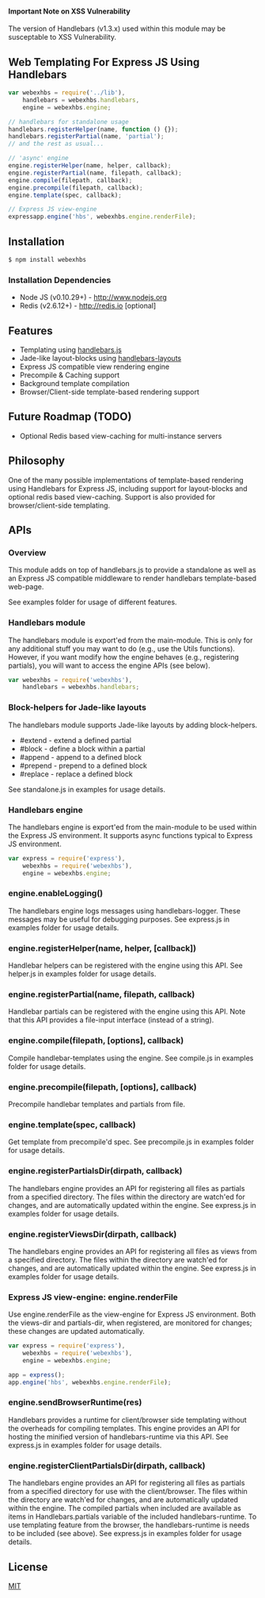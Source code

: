 #### Important Note on XSS Vulnerability

The version of Handlebars (v1.3.x) used within this module may be susceptable to XSS Vulnerability.



## Web Templating For Express JS Using Handlebars

```js
var webexhbs = require('../lib'),
    handlebars = webexhbs.handlebars,
    engine = webexhbs.engine;

// handlebars for standalone usage
handlebars.registerHelper(name, function () {});
handlebars.registerPartial(name, 'partial');
// and the rest as usual...

// 'async' engine
engine.registerHelper(name, helper, callback);
engine.registerPartial(name, filepath, callback);
engine.compile(filepath, callback);
engine.precompile(filepath, callback);
engine.template(spec, callback);

// Express JS view-engine
expressapp.engine('hbs', webexhbs.engine.renderFile);
```

## Installation

```bash
$ npm install webexhbs
```

### Installation Dependencies

  * Node JS (v0.10.29+) - http://www.nodejs.org
  * Redis (v2.6.12+) - http://redis.io [optional]

## Features

  * Templating using [handlebars.js](https://github.com/wycats/handlebars.js)
  * Jade-like layout-blocks using [handlebars-layouts](https://github.com/shannonmoeller/handlebars-layouts)
  * Express JS compatible view rendering engine
  * Precompile & Caching support
  * Background template compilation
  * Browser/Client-side template-based rendering support

## Future Roadmap (TODO)

  * Optional Redis based view-caching for multi-instance servers

## Philosophy

  One of the many possible implementations of template-based rendering using Handlebars
  for Express JS, including support for layout-blocks and optional redis based view-caching.
  Support is also provided for browser/client-side templating.

## APIs

### Overview

  This module adds on top of handlebars.js to provide a standalone as well as an Express JS 
  compatible middleware to render handlebars template-based web-page.

  See examples folder for usage of different features.

### Handlebars module

  The handlebars module is export'ed from the main-module. This is only for any additional stuff
  you may want to do (e.g., use the Utils functions). However, if you want modify how the engine
  behaves (e.g., registering partials), you will want to access the engine APIs (see below).
  

```js
var webexhbs = require('webexhbs'),
    handlebars = webexhbs.handlebars;
```

### Block-helpers for Jade-like layouts

  The handlebars module supports Jade-like layouts by adding block-helpers.
  * \#extend - extend a defined partial
  * \#block - define a block within a partial
  * \#append - append to a defined block
  * \#prepend - prepend to a defined block
  * \#replace - replace a defined block

  See standalone.js in examples for usage details.

### Handlebars engine

  The handlebars engine is export'ed from the main-module to be used within the Express JS
  environment. It supports async functions typical to Express JS environment.

```js
var express = require('express'),
    webexhbs = require('webexhbs'),
    engine = webexhbs.engine;
```

### engine.enableLogging()

  The handlebars engine logs messages using handlebars-logger. These messages may be useful
  for debugging purposes.
  See express.js in examples folder for usage details.

### engine.registerHelper(name, helper, [callback])

  Handlebar helpers can be registered with the engine using this API.
  See helper.js in examples folder for usage details.

### engine.registerPartial(name, filepath, callback)

  Handlebar partials can be registered with the engine using this API.
  Note that this API provides a file-input interface (instead of a string).

### engine.compile(filepath, [options], callback)

  Compile handlebar-templates using the engine.
  See compile.js in examples folder for usage details.

### engine.precompile(filepath, [options], callback)

  Precompile handlebar templates and partials from file.

### engine.template(spec, callback)

  Get template from precompile'd spec.
  See precompile.js in examples folder for usage details.

### engine.registerPartialsDir(dirpath, callback)

  The handlebars engine provides an API for registering all files as partials from a
  specified directory. The files within the directory are watch'ed for changes, and
  are automatically updated within the engine.
  See express.js in examples folder for usage details.

### engine.registerViewsDir(dirpath, callback)

  The handlebars engine provides an API for registering all files as views from a
  specified directory. The files within the directory are watch'ed for changes, and
  are automatically updated within the engine.
  See express.js in examples folder for usage details.

### Express JS view-engine: engine.renderFile

  Use engine.renderFile as the view-engine for Express JS  environment.
  Both the views-dir and partials-dir, when registered, are monitored for
  changes; these changes are updated automatically. 

```js
var express = require('express'),
    webexhbs = require('webexhbs'),
    engine = webexhbs.engine;

app = express();
app.engine('hbs', webexhbs.engine.renderFile);
```

### engine.sendBrowserRuntime(res)

  Handlebars provides a runtime for client/browser side templating without the overheads 
  for compiling templates. This engine provides an API for hosting the minified version
  of handlebars-runtime via this API.
  See express.js in examples folder for usage details.

### engine.registerClientPartialsDir(dirpath, callback)

  The handlebars engine provides an API for registering all files as partials from a
  specified directory for use with the client/browser. The files within the directory
  are watch'ed for changes, and are automatically updated within the engine. The 
  compiled partials when included are available as items in Handlebars.partials 
  variable of the included handlebars-runtime. To use templating feature from the browser,
  the handlebars-runtime is needs to be included (see above).
  See express.js in examples folder for usage details.

## License

  [MIT](LICENSE)
